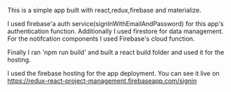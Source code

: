 This is a simple app built with react,redux,firebase and materialize.

I used firebase'a auth service(signInWithEmailAndPassword) for this app's authentication function. Additionally I used firestore for data management. For the notifcation components I used Firebase's cloud function.

Finally I ran 'npm run build' and built a react build folder and used it for the hosting.

I used the firebase hosting for the app deployment. You can see it live on https://redux-react-project-management.firebaseapp.com/signin
